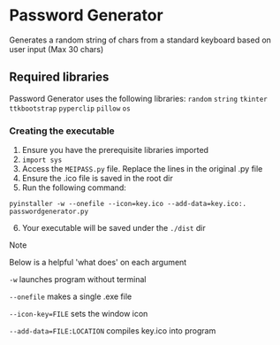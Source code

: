 # Password Generator

Generates a random string of chars from a standard keyboard based on user input (Max 30 chars)

## Required libraries
Password Generator uses the following libraries:
`random`
`string`
`tkinter`
`ttkbootstrap`
`pyperclip`
`pillow`
`os`

### Creating the executable
1) Ensure you have the prerequisite libraries imported
2) `import sys`
3) Access the ```MEIPASS.py``` file. Replace the lines in the original .py file
4) Ensure the .ico file is saved in the root dir
5) Run the following command:
   
``` pyinstaller -w --onefile --icon=key.ico --add-data=key.ico:. passwordgenerator.py ```

6) Your executable will be saved under the ```./dist``` dir
   
> [!NOTE]
> Below is a helpful 'what does' on each argument

```-w``` launches program without terminal

```--onefile``` makes a single .exe file

```--icon-key=FILE``` sets the window icon

```--add-data=FILE:LOCATION``` compiles key.ico into program
